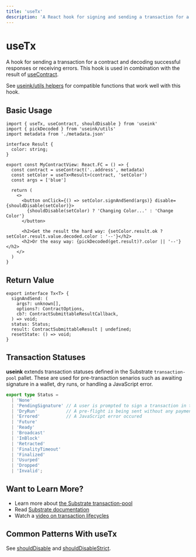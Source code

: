 ```yaml
---
title: 'useTx'
description: 'A React hook for signing and sending a transaction for a contract and tracking state.'
---
```


# useTx

A hook for sending a transaction for a contract and decoding successful responses or
receiving errors. This hook is used in combination with the result of
[useContract](/frontend/core/hooks/contracts/use-contract).

See [useink/utils helpers](/frontend/utils/helpers) for compatible functions that work
well with this hook. 

## Basic Usage

```tsx
import { useTx, useContract, shouldDisable } from 'useink'
import { pickDecoded } from 'useink/utils'
import metadata from './metadata.json'

interface Result {
  color: string;
}

export const MyContractView: React.FC = () => {
  const contract = useContract('..address', metadata)
  const setColor = useTx<Result>(contract, 'setColor')
  const args = ['blue']

  return (
    <>
      <button onClick={() => setColor.signAndSend(args)} disable={shouldDisable(setColor)}>
        {shouldDisable(setColor) ? 'Changing Color...' : 'Change Color'}
      </button>

      <h2>Get the result the hard way: {setColor.result.ok ? setColor.result.value.decoded.color : '--'}</h2>
      <h2>Or the easy way: {pickDecoded(get.result)?.color || '--'}</h2>
    </>
  )
}
```

## Return Value

```tsx
export interface Tx<T> {
  signAndSend: (
    args?: unknown[],
    options?: ContractOptions,
    cb?: ContractSubmittableResultCallback,
  ) => void;
  status: Status;
  result: ContractSubmittableResult | undefined;
  resetState: () => void;
}
```

## Transaction Statuses

**useink** extends transaction statuses defined in the Substrate `transaction-pool`
pallet. These are used for pre-transaction senarios such as awaiting signature in a
wallet, dry runs, or handling a JavaScript error.

```ts
export type Status =
  | 'None'             
  | 'PendingSignature' // A user is prompted to sign a transaction in their wallet extension.
  | 'DryRun'           // A pre-flight is being sent without any payments.
  | 'Errored'          // A JavaScript error occured
  | 'Future'           
  | 'Ready'            
  | 'Broadcast'        
  | 'InBlock'          
  | 'Retracted'        
  | 'FinalityTimeout'  
  | 'Finalized'        
  | 'Usurped'          
  | 'Dropped'          
  | 'Invalid';          
```

## Want to Learn More?

* Learn more about [the Substrate transaction-pool](https://github.com/paritytech/substrate/blob/65e7ab604d109e316a69b8801c3b182a7fa46bcb/client/transaction-pool/api/src/lib.rs#L59)
* Read [Substrate documentation](https://docs.substrate.io/learn/transaction-lifecycle/)
* Watch a [video on transaction lifecycles](https://www.youtube.com/watch?v=3pfM0GOp02c)

## Common Patterns With useTx

See [shouldDisable](/frontend/core/utils/contracts/txUtils#shoulddisable) and
[shouldDisableStrict](/frontend/core/utils/contracts/txUtils#shoulddisablestrict).